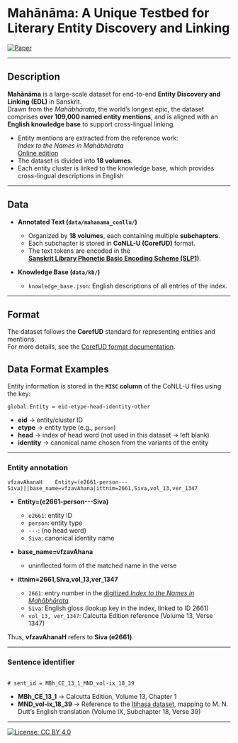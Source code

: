 # Mahānāma: A Unique Testbed for Literary Entity Discovery and Linking

[![Paper](https://img.shields.io/badge/Paper-EMNLP%202025-blue)](link)

---

## Description
**Mahānāma** is a large-scale dataset for end-to-end **Entity Discovery and Linking (EDL)** in Sanskrit.  
Drawn from the *Mahābhārata*, the world’s longest epic, the dataset comprises **over 109,000 named entity mentions**, and is aligned with an **English knowledge base** to support cross-lingual linking.  

- Entity mentions are extracted from the reference work:  
  *Index to the Names in Mahābhārata*  
  [Online edition](https://www.sanskrit-lexicon.uni-koeln.de/scans/INMScan/2020/web/index.php)  
- The dataset is divided into **18 volumes**.
- Each entity cluster is linked to the knowledge base, which provides cross-lingual descriptions in English
---

##  Data
- **Annotated Text (`data/mahanama_conllu/`)**  
  - Organized by **18 volumes**, each containing multiple **subchapters**.  
  - Each subchapter is stored in **CoNLL-U (CorefUD)** format.
  -  The text tokens are encoded in the  
    **[Sanskrit Library Phonetic Basic Encoding Scheme (SLP1)](https://en.wikipedia.org/wiki/SLP1)**.  
    
  
- **Knowledge Base (`data/kb/`)**  
  - `knowledge_base.json`: English descriptions of all entries of the index.
---

##  Format
The dataset follows the **CorefUD** standard for representing entities and mentions.  
For more details, see the [CorefUD format documentation](https://ufal.mff.cuni.cz/corefud).  

## Data Format Examples

Entity information is stored in the **`MISC` column** of the CoNLL-U files using the key:

```
global.Entity = eid-etype-head-identity-other
```

- **eid** → entity/cluster ID  
- **etype** → entity type (e.g., `person`)  
- **head** → index of head word (not used in this dataset → left blank)  
- **identity** → canonical name chosen from the variants of the entity  

---
### Entity annotation
```
vfzavAhanaH    Entity=(e2661-person---Siva)||base_name=vfzavAhana|ittnim=2661,Siva,vol_13,ver_1347

```
- **Entity=(e2661-person---Siva)**  
  - `e2661`: entity ID  
  - `person`: entity type  
  - `---`: (no head word)  
  - `Siva`: canonical identity name  

- **base_name=vfzavAhana**  
  - uninflected form of the matched name in the verse  

- **ittnim=2661,Siva,vol_13,ver_1347**  
  - `2661`: entry number in the [digitized *Index to the Names in Mahābhārata*](https://www.sanskrit-lexicon.uni-koeln.de/scans/INMScan/2020/web/index.php)  
  - `Siva`: English gloss (lookup key in the index, linked to ID 2661)  
  - `vol_13, ver_1347`: Calcutta Edition reference (Volume 13, Verse 1347)  

Thus, **vfzavAhanaH** refers to **Siva (e2661)**.

---

### Sentence identifier

```

# sent_id = MBh_CE_13_1_MND_vol-ix_18_39

```

- **MBh_CE_13_1** → Calcutta Edition, Volume 13, Chapter 1  
- **MND_vol-ix_18_39** → Reference to the [Itihasa dataset](https://github.com/rahular/itihasa), mapping to M. N. Dutt’s English translation (Volume IX, Subchapter 18, Verse 39)  


---


[![License: CC BY 4.0](https://img.shields.io/badge/License-CC%20BY%204.0-lightgrey.svg)](https://creativecommons.org/licenses/by/4.0/)

